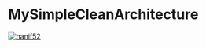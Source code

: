 # MySimpleCleanArchitecture
[![hanif52](https://circleci.com/pipelines/github/hanif52/MySimpleCleanArchitecture.svg?style=svg)](https://circleci.com/pipelines/github/hanif52/MySimpleCleanArchitecture)
